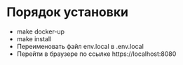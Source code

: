 # Порядок установки
* make docker-up
* make install
* Переименовать файл env.local в .env.local
* Перейти в браузере по ссылке https://localhost:8080